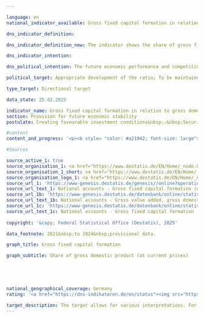 ```yaml
---

language: en        
national_indicator_available: Gross fixed capital formation in relation to gross domestic product (<abbr title="Gross Domestic Product" tabindex="0">GDP</abbr>) (investment ratio)        

dns_indicator_definition:         

dns_indicator_definition_new: The indicator shows the share of gross fixed capital formation in nominal gross domestic product (<abbr title="Gross Domestic Product" tabindex="0">GDP</abbr>).        

dns_indicator_intention:         

dns_political_intention: The future economic performance and competitiveness of an economy depend crucially on the investments made by companies and the state.        

political_target: Appropriate development of the ratio; To be maintained until 2030        

type_target: Directional target        

data_state: 25.02.2025        

indicator_name: Gross fixed capital formation in relation to gross domestic product (GDP) (investment ratio)        
section: Provision for future economic stability        
postulate: Creating favourable investment conditions&nbsp;–&nbsp;Securing long-term prosperity        

#content         
content_and_progress: '<p><b style= "color: #a21942; font-size: large">8.3&nbsp;Gross fixed capital formation in relation to gross domestic product (<abbr title="Gross Domestic Product" tabindex="0">GDP</abbr>) (investment ratio)</b><br><br>The investment ratio is regarded as a key macroeconomic indicator for future economic development. It represents the ratio of gross fixed capital formation (GFCF) to Gross Domestic Product (<abbr title="Gross Domestic Product" tabindex="0">GDP</abbr>) at current prices. Gross fixed capital formation includes the value of acquisitions less disposals of fixed assets, excluding depreciation, by resident institutional units. These assets are either purchased or produced for own use and are intended to be used in the production process for more than one year. GFCF comprises: equipment (machinery and equipment, including military weapon systems), buildings (residential and non-residential structures), and other fixed assets, which notably include research and development, software, and databases. Losses in value due to depreciation are not considered; however, significant improvements to existing fixed capital assets are included. The investment ratio is calculated by the Federal Statistical Office as part of the National Accounts in accordance with internationally harmonised standards, particularly based on the European System of Accounts (<abbr title="European System of Accounts" tabindex="0">ESA</abbr>).<br><br>At the beginning of the 1990s, the investment ratio stood at just under 25%, but within around ten years it declined to its previous low of 18.8%. Since 2009, moderate and relatively steady growth in the investment ratio could be observed until 2022. Between 2022&nbsp;and 2024, however, the ratio declined comparatively sharply, amounting most recently to 20.9%, according to preliminary data. Gross fixed capital formation in 2024&nbsp;totalled 898&nbsp;billion euros; of this, 126&nbsp;billion euros was attributable to the general government sector, and 772&nbsp;billion euros to the non-governmental sectors.<br><br>While around 50% of investments have consistently been allocated to construction since 1991, the shares of equipment and other investments have changed significantly: whereas in 1991, 40% of investments were directed towards equipment goods, this share had declined to 29% by 2024. Over the same period, the share of investment in research and development, as well as software and databases, increased from 11% to 19%.<br><br>In addition to classification by type of asset, gross fixed capital formation can also be broken down by economic sector in which the investment was made. In 2023, the lowest share was recorded in the agriculture, forestry, and fishing sector, at 1.4%. The manufacturing and production industries accounted for around 22% of investment (1991: over 28%), while the remaining 76% was invested in the services sector (1991: 70%). Within the services sector, real estate and housing activities were the most prominent, accounting for 33% of total investment.<br><br>Despite rising nominal investment levels, Germany remains investment-weak in international comparison. Since 1996, the investment ratio has continuously remained below the average of the Organisation for Economic Co-operation and Development (<abbr title="Organisation for Economic Co-operation and Development" tabindex="0">OECD</abbr>), which stood at 22.4% in 2023.</p>'                

#Sources        

source_active_1: true
source_organisation_1: <a href="https://www.destatis.de/EN/Home/_node.html" target="_blank">Federal Statistical Office</a>
source_organisation_1_short: <a href="https://www.destatis.de/EN/Home/_node.html" target="_blank">Federal Statistical Office</a>
source_organisation_logo_1: <a href="https://www.destatis.de/EN/Home/_node.html" target="_blank"><img src="https://dns-indikatoren.de/public/OrgImgEn/destatis.png" alt="Federal Statistical Office" title=" Click here to visit the homepage of the organizationFederal Statistical Office" style="height:60px; width:148px; border:transparent"/></a>
source_url_1: 'https://www-genesis.destatis.de/genesis//online?operation=table&code=81000-0023&bypass=true&levelindex=0&levelid=1660823284613&language=en'
source_url_text_1: National accounts - Gross fixed capital formation (nominal/price-adjusted)&nbsp;–&nbsp;GENESIS online 81000-0023
source_url_1b: 'https://www-genesis.destatis.de/datenbank/online/statistic/81000/table/81000-0001'
source_url_text_1b: National accounts - Gross value added, gross domestic product (nominal/price-adjusted)&nbsp;–&nbsp;GENESIS online 81000-0001
source_url_1c: 'https://www-genesis.destatis.de/datenbank/online/statistic/81000/table/81000-0129'
source_url_text_1c: National accounts - Gross fixed capital formation (nominal/price-adjusted)&nbsp;–&nbsp;GENESIS online 81000-0129
        
copyright: '&copy; Federal Statistical Office (Destatis), 2025'        

data_footnote: 2021&nbsp;to 2024&nbsp;provisional data.        

graph_title: Gross fixed capital formation        

graph_subtitle: Share of gross domestic product (at current prices)        

        

                

national_geographical_coverage: Germany        
rating: '<a href="https://dns-indikatoren.de/en/status"><img src="https://sdg-indikatoren.de/public/Wettersymbole/Blitz.png" title="In 2024 neither the average value nor the last change pointed in the right direction." alt="Weathersymbol: Thuder strom"/></a>'        

target_description: The target allows for various interpretations. For the present assessment, it is assumed that the ratio of gross fixed capital formation to gross domestic product should increase<br><br>• According to the target formulation, it is irrelevant whether this increase is achieved through a rise in the numerator or a decline in the denominator. However, the values of indicator 8.3&nbsp;fell both in 2024&nbsp;and on average over the period 2019&nbsp;to 2024, thus moving in the opposite direction. Indicator 8.3&nbsp;is therefore assessed as <b>thunderstorm</b> for 2024.        
---
```


